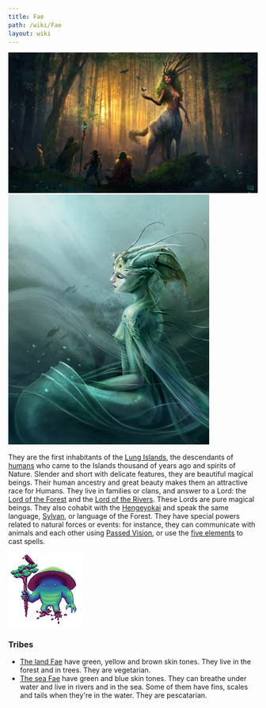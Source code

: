 ```yaml
---
title: Fae
path: /wiki/Fae
layout: wiki
---
```


![Land Fae](Spirit_Folk_of_the_Forest_(Land).jpg "fig:Land Fae") 
![Sea Fae](Spirit_Folk_of_the_Sea.png "fig:Sea Fae") 

They are the first
inhabitants of the [Lung Islands](/wiki/Moromah_Island "wikilink"), the
descendants of [humans](humans "wikilink") who came to the Islands
thousand of years ago and spirits of Nature. Slender and short with
delicate features, they are beautiful magical beings. Their human
ancestry and great beauty makes them an attractive race for Humans. They
live in families or clans, and answer to a Lord: the [Lord of the
Forest](/wiki/Lord_of_the_Forest "wikilink") and the [Lord of the
Rivers](/wiki/Lord_of_the_Rivers "wikilink"). These Lords are pure magical
beings. They also cohabit with the [Hengeyokai](/wiki/Hengeyokai "wikilink")
and speak the same language, [Sylvan](/wiki/Wyspan "wikilink"), or language of
the Forest. They have special powers related to natural forces or
events: for instance, they can communicate with animals and each other
using [Passed Vision](/wiki/Passed_Vision "wikilink"), or use the [five
elements](/wiki/Five_Elements "wikilink") to cast spells.

![Fae Minion](FaeMinion.png "fig:Fae Minion") 

### Tribes

-   [The land Fae](/wiki/Land_Fae "wikilink") have green, yellow and brown
    skin tones. They live in the forest and in trees. They are
    vegetarian.
-   [The sea Fae](/wiki/Sea_Fae "wikilink") have green and blue skin tones.
    They can breathe under water and live in rivers and in the sea. Some
    of them have fins, scales and tails when they're in the water. They
    are pescatarian.

